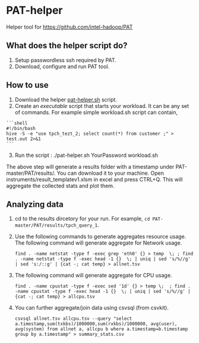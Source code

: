# PAT-helper
Helper tool for https://github.com/intel-hadoop/PAT

## What does the helper script do?
1. Setup passwordless ssh required by PAT.
2. Download, configure and run PAT tool.

## How to use
  1.	Download the helper [pat-helper.sh](https://github.com/dharmeshkakadia/PAT-helper/blob/master/pat-helper.sh) script.
  2.	Create an *executable* script that starts your workload. It can be any set of commands. For example simple workload.sh script can  contain,
  
    ```shell
    #!/bin/bash
    hive -S -e "use tpch_tezt_2; select count(*) from customer ;" > test.out 2>&1
    ```
  3.	Run the script : ./pat-helper.sh YourPassword workload.sh

The above step will generate a results folder with a timestamp under PAT-master/PAT/results/. You can download it to your machine. Open instruments/result_templatev1.xlsm in excel and press CTRL+Q. This will aggregate the collected stats and plot them.

## Analyzing data
1. cd to the results dircetory for your run. For example, `cd PAT-master/PAT/results/tpch_query_1`.

2. Use the following commands to generate aggregates resource usage. The following command will generate aggregate for Network usage.
    ```shell
    find . -name netstat -type f -exec grep 'eth0' {} > temp  \; ; find . -name netstat -type f -exec head -1 {}  \; | uniq | sed 's/%//g' | sed 's:/::g' | {cat -; cat temp} > allnet.tsv 
    ```

3. The following command will generate aggregate for CPU usage.
    ```shell
    find . -name cpustat -type f -exec sed '1d' {} > temp \;  ; find . -name cpustat -type f -exec head -1 {}  \; | uniq | sed 's/%//g' | {cat -; cat temp} > allcpu.tsv 
    ```

4. You can further aggregate/join data using csvsql (from csvkit).
    ```shell
    csvsql allnet.tsv allcpu.tsv --query "select a.timestamp,sum(txkbs)/1000000,sum(rxkbs)/1000000, avg(user), avg(system) from allnet a, allcpu b where a.timestamp=b.timestamp group by a.timestamp" > summary_stats.csv
    ```
